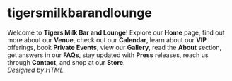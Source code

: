 # tigersmilkbarandlounge
Welcome to **Tigers Milk Bar and Lounge**! Explore our **Home** page, find out more about our **Venue**, check out our **Calendar**, learn about our **VIP** offerings, book **Private Events**, view our **Gallery**, read the **About** section, get answers in our **FAQs**, stay updated with **Press** releases, reach us through **Contact**, and shop at our **Store**.  
*Designed by HTML*
